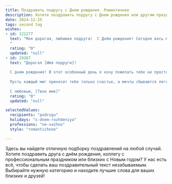 ```yaml
---
title: Поздравить подругу c Днем рождения. Романтичное
description: Хотите поздравить подругу c Днем рождения или другим праздником? Наш ИИ создаст незабываемое поздравление, а вы обязательно выделитесь среди других.  
date: 2024-12-25
tags: second tag
wishes:
- id: 121277
  text: "Моя дорогая, любимая подруга!  С Днём рождения! Сегодня весь мир сияет для тебя, как и твои глаза, полные света и доброты.  Пусть этот день будет наполнен радостью, счастьем и волшебством, а каждый последующий — станет ещё ярче и прекраснее. Я бесконечно благодарна судьбе за нашу дружбу, за твою поддержку и любовь.  Пусть все твои мечты сбываются, а сердце всегда будет переполнено любовью и нежностью.  С днём рождения, моя дорогая!
  "
  rating: "0"
  updated: "null"
- id: 29387
  text: "Дорогая [Имя подруги]!
  
  С днем рождения! В этот особенный день я хочу пожелать тебе не просто счастья, а целую симфонию радости, любви и вдохновения. Ты — как яркая звезда, освещающая путь всем вокруг. Твоя доброта и свет делают этот мир лучше, а твоя улыбка способна растопить любые морозы на душе.
  
  Пусть каждый миг приносит тебе только счастье, а мечты сбываются легко и быстро. Ты заслуживаешь только лучшего, ведь ты — невероятная, уникальная, и я горжусь тем, что ты моя подруга.
  
  С любовью, [Твое имя]"
  rating: "0"
  updated: "null"

selectedValues:
  recipients: "podrugu"
  holidays: "s-dnem-rozhdeniya"
  professions: "ne-vazhno"
  style: "romantichnoe"

---
```


Здесь вы найдете отличную подборку поздравлений на любой случай.
Хотите поздравить друга с днём рождения, коллегу с профессиональным праздником или близких с Новым годом? У нас есть всё, чтобы сделать ваш поздравительный текст незабываемым. Выбирайте нужную категорию и находите лучшие слова для ваших близких и друзей!
